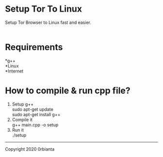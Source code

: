 # Setup Tor To Linux<br/>
Setup Tor Browser to Linux fast and easier.<br/>
<br/>
# Requirements<br/>
 *g++<br/>
 *Linux<br/>
 *Internet<br/>
# How to compile & run cpp file?<br/>
1) Setup g++<br/>
sudo apt-get update<br/>
sudo apt-get install g++<br/>
2) Compile it<br/>
g++ main.cpp -o setup<br/>
3) Run it<br/>
./setup<br/>

<hr/>
Copyright 2020 0rbianta
